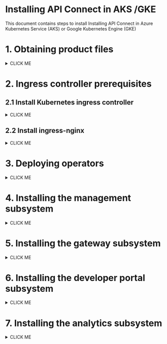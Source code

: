 # Installing API Connect in AKS /GKE

This document contains steps to install Installing API Connect in Azure Kubernetes Service (AKS) or Google Kubernetes Engine (GKE)

# 1. Obtaining product files

<details><summary>CLICK ME</summary>

Refer the product documentation [here](https://www.ibm.com/docs/en/api-connect/10.0.x_cd?topic=procedures-obtaining-product-files) for more detailed info, but you don't need to use this for the installation.

### 1. Obtain the API Connect files

Follow the documentation [here](../01-download-api-connect-binaries) and download the binaries.

### 2. Load the image-tool image in your Docker local registry

1. Run the below command.

  ```
  docker load -i apiconnect-image-tool_10.0.8.4.tar.gz
  ```

  or 

  ```
  docker load apiconnect-image-tool_10.0.8.4.tar.gz
  ```

### 3. Upload the product images from local registry to remote Docker registry


1. Replace the values of the following variables as required
2. Run the below commands.
```
export DOCKER_SERVER=docker.io
export DOCKER_USERNAME=test_user
export DOCKER_PASSWORD=test_password
```
3. Run the following commmand to login into the registry

```
docker login $DOCKER_SERVER -u $DOCKER_USERNAME  -p $DOCKER_PASSWORD
```

4. Run the following commmand to upload the image from local registry to the remote docker registry

```
docker run --rm apiconnect-image-tool-10.0.8.4 upload $DOCKER_SERVER/$DOCKER_USERNAME
```
or

```
docker run --rm apiconnect-image-tool-10.0.8.4 upload $DOCKER_SERVER --username $DOCKER_USERNAME --password $DOCKER_PASSWORD
```
</details>


# 2. Ingress controller prerequisites

## 2.1 Install Kubernetes ingress controller 

<details><summary>CLICK ME</summary>

Refer the product documentation [here](https://www.ibm.com/docs/en/api-connect/10.0.x_cd?topic=deployment-kubernetes-ingress-controller-prerequisites) for more detailed info, but you don't need to use this for the installation.

A Kubernetes deployment for IBM API Connect requires the **kubernetes/ingress-nginx** ingress controller implementation (see https://github.com/kubernetes/ingress-nginx) with SSL passthrough enabled.

1. Login into the Kubernetes cluster via kubectl cli.

2. Dowload the sample [ingress-config.yaml](./files/ingress-config.yaml) file to configure the ingress controller.

3. Run the following commands to make the **helm** repo ready.

```
helm repo add ingress-nginx https://kubernetes.github.io/ingress-nginx
helm repo update
```

4. With the above downloaded **ingress-config.yaml** file run the following command.
```
helm install ingress-controller ingress-nginx/ingress-nginx --namespace kube-system --values ingress-config.yaml
```
</details>

## 2.2 Install ingress-nginx

<details><summary>CLICK ME</summary>

1. Run the below command to install ingress-nginx.

  ```
  kubectl apply -f https://raw.githubusercontent.com/kubernetes/ingress-nginx/main/deploy/static/provider/cloud/deploy.yaml
  ```

2. Run the below command to know the External IP Address cluster.
  ```
  kubectl get service ingress-nginx-controller -n ingress-nginx
  ```
you may get the below output.

  ```
  NAME                       TYPE           CLUSTER-IP    EXTERNAL-IP      PORT(S)                      AGE
  ingress-nginx-controller   LoadBalancer   10.0.15.218   22.33.44.55   80:30172/TCP,443:31150/TCP   89m
  ```
3. Note the IP Address displayed under the `EXTERNAL-IP` column ex: `22.33.44.55`.

</details>


# 3. Deploying operators

<details><summary>CLICK ME</summary>

Refer the product documentation [here](https://www.ibm.com/docs/en/api-connect/10.0.8_lts?topic=docm-deploying-operators-in-single-namespace-api-connect-cluster) for more detailed info, but you don't need to use this for the installation.


### 3.1. Create Namespace

1. Run the following command to create namespace

```
kubectl create ns apiconnect
```

### 3.2. Install Certificate Manager

Need to Get a certificate manager. API Connect uses cert-manager v1.18.1 of cert-manager, which is a native Kubernetes certificate management controller. You can obtain `cert-manager v1.18.1` from the API Connect v10 distribution `helper_files.zip` archive, or download it from https://github.com/cert-manager/cert-manager/releases/tag/v1.18.1

1. Download the file [cert-manager.yaml](./files/cert-manager.yaml) from this repo.

2. Run the following command to apply the CR

```
kubectl apply -f cert-manager.yaml
```

3. To check the status, run the below command.
```
kubectl get po -n cert-manager 
```

You might see the output like this. Wait for `cert-manager` pods to enter `1/1     Running` status before proceeding. 

```
NAME                                       READY   STATUS    RESTARTS   AGE
cert-manager-5b765f8dfb-xkhkp              1/1     Running   0          17h
cert-manager-cainjector-78d86dc9df-hwqmb   1/1     Running   0          17h
cert-manager-webhook-84df4f5688-5vlmn      1/1     Running   0          17h
```

### 3.3. Create registry secret

Need to create a registry secret with credentials to be used to pull down product images.

1. Replace the values of the following variables as required
2. Run the below commands.
```
export DOCKER_SERVER=docker.io
export DOCKER_USERNAME=test_user
export DOCKER_PASSWORD=test_password
export DOCKER_EMAIL="none@none.com"
```
3. Run the following commmands to create 3 secrets

```
kubectl create secret docker-registry apic-registry-secret --docker-server=$DOCKER_SERVER --docker-username=$DOCKER_USERNAME --docker-password=$DOCKER_PASSWORD --docker-email=$DOCKER_EMAIL  -n apiconnect

kubectl create secret docker-registry datapower-docker-local-cred --docker-server=$DOCKER_SERVER --docker-username=$DOCKER_USERNAME --docker-password=$DOCKER_PASSWORD --docker-email=$DOCKER_EMAIL  -n apiconnect

kubectl create secret generic datapower-admin-credentials --from-literal=password=admin -n apiconnect
```

### 3.4. Install API Connect CRDs

1. Download the file  [ibm-apiconnect-crds1.yaml](./files/ibm-apiconnect-crds1.yaml) from this repo.

2. Run the following command to deploy the same

```
kubectl apply -f ibm-apiconnect-crds1.yaml -n apiconnect
```

3. Download the file  [ibm-apiconnect-crds2.yaml](./files/ibm-apiconnect-crds2.yaml) from this repo.

4. Run the following command to deploy the same

```
kubectl create -f ibm-apiconnect-crds2.yaml -n apiconnect
```

### 3.5. Install API Connect Operator

1. Download the file  [ibm-apiconnect.yaml](./files/ibm-apiconnect.yaml) from this repo.

2. In the downloaded file, replace the text `docker.io/test_user` with docker registry name and user name.

3. Run the following command to deploy the same

```
kubectl apply -f ibm-apiconnect.yaml -n apiconnect
```

ibm-datapower

### 3.6. Install Data Power Operator

1. Download the file  [ibm-datapower.yaml](./files/ibm-datapower.yaml) from this repo.

2. In the downloaded file, replace the text `docker.io/test_user` with docker registry name and user name.

3. Run the following command to deploy the same

```
kubectl apply -f ibm-datapower.yaml -n apiconnect
```

### 3.7. Install ingress-ca Issuer to be used by cert-manager

1. Download the file  [ingress-issuer-v1.yaml](./files/ingress-issuer-v1.yaml) from this repo.

2. Run the following command to deploy the same

```
kubectl apply -f ingress-issuer-v1.yaml -n apiconnect
```

3. Validate that the command succeeded by running the below command.


```
kubectl get certificates -n apiconnect
```

You may get the output like this
```
NAME                         READY   SECRET                       AGE
analytics-ingestion-client   True    analytics-ingestion-client   70s
gateway-peering              True    gateway-peering              69s
gateway-service              True    gateway-service              69s
ingress-ca                   True    ingress-ca                   71s
portal-admin-client          True    portal-admin-client          71s
portal-tunnel-client         True    portal-tunnel-client         70s
```
</details>

# 4. Installing the management subsystem

<details><summary>CLICK ME</summary>

Refer the product documentation [here](https://www.ibm.com/docs/en/api-connect/10.0.x_cd?topic=subsystems-installing-management-subsystem) for more detailed info, but you don't need to use this for the installation.

### 4.1 Download the file

1. Download the file  [management_cr.yaml](./files/management_cr.yaml) from this repo.

### 4.2 Update the info (Must do)

In the downloaded file, replace the following info.

1. Update the host name of the Docker Registry to which you uploaded the installation images.
```
imageRegistry: docker.io/test_user
```
2. Need to Update the desired ingress subdomain for the API Connect stack. 

  - If you have actual end point of your cluster then and replace the `111.222.333.444.nip.io` with the actual end point of your cluster. 
  - If you don't have/know the end point, then use the  `EXTERNAL-IP` column value we got it step 2.2 and replace the `111.222.333.444` with the actual end point of your cluster.

### 4.3 Update the info (if you need)

In the downloaded file, replace the following info only if required.

1. Update the API Connect application version.
```
version: 10.0.8.4
```

2. Update the profile.
```
profile: n1xc2.m16
```

3. Update the stroage class name.
```
storageClassName: managed-premium
```

- For AKS : **managed-premium**
- For GKE : **premium-rwo**

4. Update the License info
```
  license:
    accept: true
    use: nonproduction
    license: L-HTFS-UAXYM3
```

### 4.4 Install the management CR

1. Run the following command to deploy the same

```
kubectl apply -f management_cr.yaml -n apiconnect
```

2. Verify that the management subsystem is fully installed. It may take atleast 5 minutes to complete.

```
kubectl get ManagementCluster -n apiconnect
```

The installation is completed when the READY status is True, and the SUMMARY column reports that all services are online (e.g. 16/16). For example:
```
NAME         READY   SUMMARY   VERSION    RECONCILED VERSION   AGE
management   True   16/16       <version>   <version-build>       7m17s
```

### 4.5 Accessing Admin Portal

Let us access the Cloud Manager user interface as part of the management subsystem,

1. Run the below command to get the Password for the portal.

```
kubectl get secret -n apiconnect management-admin-secret -o jsonpath="{.data.password}" | base64 -d && echo ""
```

2. The end point of the url might be like this. Replace it with the appropriate ip or url.

```
https://admin.111.222.333.444.nip.io/admin
```

3. Login into the admin portal

  - UserName : admin
  - Password : Retrieved in the above step

  <img src="images/img11.png" >


4. Change the password

  <img src="images/img12.png" >

5. Home page of the portal is dispalyed.

  <img src="images/img13.png" >


</details>

# 5. Installing the gateway subsystem

<details><summary>CLICK ME</summary>

Refer the product documentation [here](https://www.ibm.com/docs/en/api-connect/10.0.x_cd?topic=subsystems-installing-gateway-subsystem) for more detailed info, but you don't need to use this for the installation.

### 5.1 Download the file

1. Download the file  [apigateway_cr.yaml](./files/apigateway_cr.yaml) from this repo.

### 5.2 Update the info (Must do)

In the downloaded file, replace the following info only if required.

1. Update the host name of the Docker Registry to which you uploaded the installation images.
```
imageRegistry: docker.io/test_user
```
 2. Need to Update the desired ingress subdomain for the API Connect stack. 

  - If you have actual end point of your cluster then and replace the `111.222.333.444.nip.io` with the actual end point of your cluster. 
  - If you don't have/know the end point, then use the  `EXTERNAL-IP` column value we got it step 2.2 and replace the `111.222.333.444` with the actual end point of your cluster.


### 5.3 Update the info (if you need)

In the downloaded file, replace the following info only if required.

1. Update the API Connect application version.
```
version: 10.0.8.4
```

2. Update the profile
```
profile: n1xc4.m8
```

3. Update the stroage class name.
```
storageClassName: managed-premium
```

- For AKS : **managed-premium**
- For GKE : **premium-rwo**

4. Update the License info
```
  license:
    accept: true
    use: nonproduction
    license: L-HTFS-UAXYM3
```

### 5.4 Install the Gateway CR

1. Run the following command to deploy the same.

```
kubectl apply -f apigateway_cr.yaml -n apiconnect
```

2. Verify that the management subsystem is fully installed by running this command.

```
kubectl get GatewayCluster -n apiconnect
```

The installation has completed when the READY status is True, and the SUMMARY reports that all services are online (e.g. 3/3). For example:
```
NAME   READY   SUMMARY   VERSION    RECONCILED VERSION   AGE
gwv6   3/3     Running   10.0.8.4   10.0.8.4-3237        8h
```

### 5.5 Configuring the API Gateway

You can configure the API Gateway using the document  [here](../11-configuring-api-gateway/) 

</details>

# 6. Installing the developer portal subsystem

<details><summary>CLICK ME</summary>

Refer the product documentation [here](https://www.ibm.com/docs/en/api-connect/10.0.x_cd?topic=subsystems-installing-developer-portal-subsystem) for more detailed info, but you don't need to use this for the installation.

### 6.1 Download the file

1. Download the file  [portal_cr.yaml](./files/portal_cr.yaml) from this repo.

### 6.2 Update the info (Must do)

In the downloaded file, replace the following info only if required.

1. Update the host name of the Docker Registry to which you uploaded the installation images.
```
imageRegistry: docker.io/test_user
```

 2. Need to Update the desired ingress subdomain for the API Connect stack. 

  - If you have actual end point of your cluster then and replace the `111.222.333.444.nip.io` with the actual end point of your cluster. 
  - If you don't have/know the end point, then use the  `EXTERNAL-IP` column value we got it step 2.2 and replace the `111.222.333.444` with the actual end point of your cluster.

### 6.3 Update the info (if you need)

In the downloaded file, replace the following info only if required.

1. Update the API Connect application version.
```
version: 10.0.8.4
```

2. Update the profile,
```
profile: n1xc4.m16
```

3. Update the stroage class names in all the places.
```
storageClassName: managed-premium
```

- For AKS : **managed-premium**
- For GKE : **premium-rwo**

4. Update the License info
```
  license:
    accept: true
    use: nonproduction
    license: L-HTFS-UAXYM3
```

### 6.4 Install the Portal CR

1. Run the following command to deploy the same.

```
kubectl apply -f portal_cr.yaml -n apiconnect
```

2. Verify that the developer portal is fully installed by running this command.

```
kubectl get PortalCluster -n apiconnect
```

The installation has completed when the status is in Running and READY should have value like 5/5. For example:
```
NAME     READY   STATUS    VERSION    RECONCILED VERSION   MESSAGE                                            AGE
portal   5/5     Running   10.0.8.4   10.0.8.4-3237        Ready for API Cloud Manager service registration   3m35s
```


### 6.5 Access the portal

The portal URL would be like this. You can change the URL as per your configuration. 

1. Access the portal in the browser using this URL (after replace the IP with the appropriate ip or url).

```
https://portal.111.222.333.444.nip.io/
```

You may see the following text in the screen.
```
Developer Portal is ready to create sites!
If you see this page, the web server is successfully installed and working. Further configuration is required.
```

### 6.6 Configuration

Need to register a portal service. Follow this [link](https://www.ibm.com/docs/en/api-connect/10.0.x_cd?topic=topology-registering-portal-service) to configure the same.

</details>

# 7. Installing the analytics subsystem

<details><summary>CLICK ME</summary>

Refer the product documentation [here](https://www.ibm.com/docs/en/api-connect/10.0.x_cd?topic=subsystems-installing-analytics-subsystem) for more detailed info, but you don't need to use this for the installation.

### 7.1 Download the file

1. Download the file  [analytics_cr.yaml](./files/analytics_cr.yaml) from this repo.

### 7.2 Update the info (Must do)

In the downloaded file, replace the following info only if required.

1. Update the host name of the Docker Registry to which you uploaded the installation images.
```
imageRegistry: docker.io/test_user
```
 2. Need to Update the desired ingress subdomain for the API Connect stack. 

  - If you have actual end point of your cluster then and replace the `111.222.333.444.nip.io` with the actual end point of your cluster. 
  - If you don't have/know the end point, then use the  `EXTERNAL-IP` column value we got it step 2.2 and replace the `111.222.333.444` with the actual end point of your cluster.

### 7.3 Update the info (if you need)

In the downloaded file, replace the following info only if required.

1. Update the API Connect application version.
```
version: 10.0.8.4
```

2. Update the profile
```
profile: n1xc4.m32
```

3. Update the stroage class name.
```
storageClassName: azurefile-csi-premium
```

- For AKS : **azurefile-csi-premium**
- For GKE : **premium-rwx**

For GKE, if the file storage is not available you can install it using the below command 

```
gcloud container clusters update <CLUSTER_NAME> --update-addons=GcpFilestoreCsiDriver=ENABLED
```

4. Update the License info
```
  license:
    accept: true
    use: nonproduction
    license: L-HTFS-UAXYM3
```

### 7.4 Install the analytics CR

1. Download the file  [sysctl-vm-max-map-count.yaml](./files/sysctl-vm-max-map-count.yaml) from this repo.

2. Run the following command to deploy the same.

```
kubectl apply -f sysctl-vm-max-map-count.yaml
```

3. Run the following command to deploy the CR.

```
kubectl apply -f analytics_cr.yaml -n apiconnect
```

4. Verify that the analytics subsystem is fully installed by running this command.

```
kubectl get AnalyticsCluster -n apiconnect
```

The installation has completed when the status is in Running and READY should have value like 8/8. 
```
NAME        READY   STATUS    VERSION    RECONCILED VERSION   AGE
analytics   8/8     Running   10.0.8.4   10.0.8.4-3237        48m
```

#### Debugging (only if have any issues)

If any are not ready in the above output you need to see pod status.

1. Run this command.

```
kubectl get pods -n apiconnect
```

You may have a pod in CrashLoopBackOff status.
```
NAME                                                    READY   STATUS             RESTARTS        AGE
analytics-storage-0                                     1/2     CrashLoopBackOff   9 (4m44s ago)   29m
```

2. Get the logs of the pod by running the below command.

```
kubectl logs analytics-storage-0 -n apiconnect
```

you may have the logs like this.
```
[2025-10-23T02:28:51,472][INFO ][o.o.t.TransportService   ] [analytics-storage-0] Remote clusters initialized successfully.
[2025-10-23T02:28:52,142][INFO ][o.o.b.BootstrapChecks    ] [analytics-storage-0] bound or publishing to a non-loopback address, enforcing bootstrap checks
ERROR: [1] bootstrap checks failed
[1]: max virtual memory areas vm.max_map_count [65530] is too low, increase to at least [262144]
ERROR: OpenSearch did not exit normally - check the logs at /usr/share/opensearch/logs/apic-analytics-cluster.log
[2025-10-23T02:28:52,153][INFO ][o.o.s.a.r.AuditMessageRouter] [analytics-storage-0] Closing AuditMessageRouter
[2025-10-23T02:28:52,154][INFO ][o.o.n.Node               ] [analytics-storage-0] stopping ...
```

This shows the probelm with the virtual memory.


3. Download the file  [sysctl-vm-max-map-count.yaml](./files/sysctl-vm-max-map-count.yaml) from this repo.

4. Run the following command to deploy the same.

```
kubectl apply -f sysctl-vm-max-map-count.yaml
```

5. Run this command.

```
kubectl get pods -n apiconnect
```

You may not have a pod in CrashLoopBackOff status.

</details>